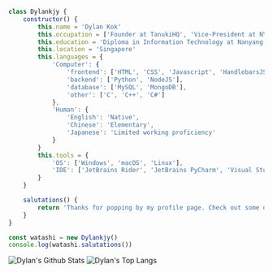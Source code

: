 ```js
class Dylankjy {
    constructor() {
        this.name = 'Dylan Kok'
        this.occupation = ['Founder at TanukiHQ', 'Vice-President at NYP AI']
        this.education = 'Diploma in Information Technology at Nanyang Poly'
        this.location = 'Singapore'
        this.languages = {
            'Computer': {
                'frontend': ['HTML', 'CSS', 'Javascript', 'HandlebarsJS', 'JQuery'],
                'backend': ['Python', 'NodeJS'],
                'database': ['MySQL', 'MongoDB'],
                'other': ['C', 'C++', 'C#']
            },
            'Human': {
                'English': 'Native',
                'Chinese': 'Elementary',
                'Japanese': 'Limited working proficiency'
            }
        }
        this.tools = {
            'OS': ['Windows', 'macOS', 'Linux'],
            'IDE': ['JetBrains Rider', 'JetBrains PyCharm', 'Visual Studio Code']
        }
    }

    salutations() {
        return 'Thanks for popping by my profile page. Check out some of my projects below:'
    }
}

const watashi = new Dylankjy()
console.log(watashi.salutations())
```

![Dylan's Github Stats](https://github-readme-stats-mfm1.vercel.app/api?username=Dylankjy&count_private=true&theme=gotham&show_icons=true)
![Dylan's Top Langs](https://github-readme-stats-mfm1.vercel.app/api/top-langs/?username=Dylankjy&count_private=true&layout=compact&theme=gotham)

<!-- hey @BlueGoldfield, you suck because you used python for this.  -->
